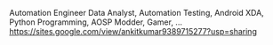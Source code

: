 Automation Engineer
Data Analyst, Automation Testing, Android XDA, Python Programming, AOSP Modder, Gamer, ... 
https://sites.google.com/view/ankitkumar9389715277?usp=sharing

